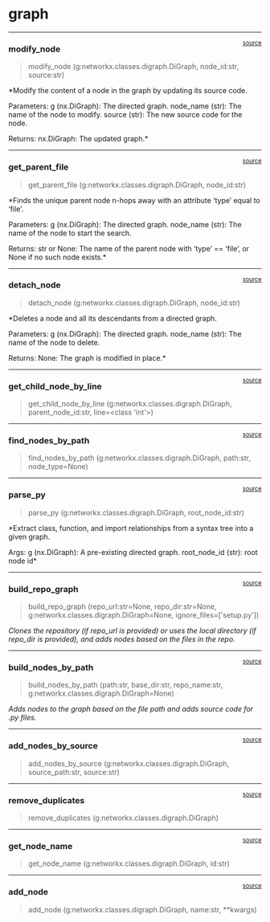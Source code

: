 # graph


<!-- WARNING: THIS FILE WAS AUTOGENERATED! DO NOT EDIT! -->

------------------------------------------------------------------------

<a
href="https://github.com/jwengr/repo2graph/blob/main/repo2graph/graph.py#L304"
target="_blank" style="float:right; font-size:smaller">source</a>

### modify_node

>  modify_node (g:networkx.classes.digraph.DiGraph, node_id:str, source:str)

\*Modify the content of a node in the graph by updating its source code.

Parameters: g (nx.DiGraph): The directed graph. node_name (str): The
name of the node to modify. source (str): The new source code for the
node.

Returns: nx.DiGraph: The updated graph.\*

------------------------------------------------------------------------

<a
href="https://github.com/jwengr/repo2graph/blob/main/repo2graph/graph.py#L264"
target="_blank" style="float:right; font-size:smaller">source</a>

### get_parent_file

>  get_parent_file (g:networkx.classes.digraph.DiGraph, node_id:str)

\*Finds the unique parent node n-hops away with an attribute ‘type’
equal to ‘file’.

Parameters: g (nx.DiGraph): The directed graph. node_name (str): The
name of the node to start the search.

Returns: str or None: The name of the parent node with ‘type’ == ‘file’,
or None if no such node exists.\*

------------------------------------------------------------------------

<a
href="https://github.com/jwengr/repo2graph/blob/main/repo2graph/graph.py#L240"
target="_blank" style="float:right; font-size:smaller">source</a>

### detach_node

>  detach_node (g:networkx.classes.digraph.DiGraph, node_id:str)

\*Deletes a node and all its descendants from a directed graph.

Parameters: g (nx.DiGraph): The directed graph. node_name (str): The
name of the node to delete.

Returns: None: The graph is modified in place.\*

------------------------------------------------------------------------

<a
href="https://github.com/jwengr/repo2graph/blob/main/repo2graph/graph.py#L229"
target="_blank" style="float:right; font-size:smaller">source</a>

### get_child_node_by_line

>  get_child_node_by_line (g:networkx.classes.digraph.DiGraph,
>                              parent_node_id:str, line=<class 'int'>)

------------------------------------------------------------------------

<a
href="https://github.com/jwengr/repo2graph/blob/main/repo2graph/graph.py#L217"
target="_blank" style="float:right; font-size:smaller">source</a>

### find_nodes_by_path

>  find_nodes_by_path (g:networkx.classes.digraph.DiGraph, path:str,
>                          node_type=None)

------------------------------------------------------------------------

<a
href="https://github.com/jwengr/repo2graph/blob/main/repo2graph/graph.py#L149"
target="_blank" style="float:right; font-size:smaller">source</a>

### parse_py

>  parse_py (g:networkx.classes.digraph.DiGraph, root_node_id:str)

\*Extract class, function, and import relationships from a syntax tree
into a given graph.

Args: g (nx.DiGraph): A pre-existing directed graph. root_node_id (str):
root node id\*

------------------------------------------------------------------------

<a
href="https://github.com/jwengr/repo2graph/blob/main/repo2graph/graph.py#L105"
target="_blank" style="float:right; font-size:smaller">source</a>

### build_repo_graph

>  build_repo_graph (repo_url:str=None, repo_dir:str=None,
>                        g:networkx.classes.digraph.DiGraph=None,
>                        ignore_files=['setup.py'])

*Clones the repository (if repo_url is provided) or uses the local
directory (if repo_dir is provided), and adds nodes based on the files
in the repo.*

------------------------------------------------------------------------

<a
href="https://github.com/jwengr/repo2graph/blob/main/repo2graph/graph.py#L69"
target="_blank" style="float:right; font-size:smaller">source</a>

### build_nodes_by_path

>  build_nodes_by_path (path:str, base_dir:str, repo_name:str,
>                           g:networkx.classes.digraph.DiGraph=None)

*Adds nodes to the graph based on the file path and adds source code for
.py files.*

------------------------------------------------------------------------

<a
href="https://github.com/jwengr/repo2graph/blob/main/repo2graph/graph.py#L48"
target="_blank" style="float:right; font-size:smaller">source</a>

### add_nodes_by_source

>  add_nodes_by_source (g:networkx.classes.digraph.DiGraph, source_path:str,
>                           source:str)

------------------------------------------------------------------------

<a
href="https://github.com/jwengr/repo2graph/blob/main/repo2graph/graph.py#L31"
target="_blank" style="float:right; font-size:smaller">source</a>

### remove_duplicates

>  remove_duplicates (g:networkx.classes.digraph.DiGraph)

------------------------------------------------------------------------

<a
href="https://github.com/jwengr/repo2graph/blob/main/repo2graph/graph.py#L28"
target="_blank" style="float:right; font-size:smaller">source</a>

### get_node_name

>  get_node_name (g:networkx.classes.digraph.DiGraph, id:str)

------------------------------------------------------------------------

<a
href="https://github.com/jwengr/repo2graph/blob/main/repo2graph/graph.py#L23"
target="_blank" style="float:right; font-size:smaller">source</a>

### add_node

>  add_node (g:networkx.classes.digraph.DiGraph, name:str, **kwargs)

